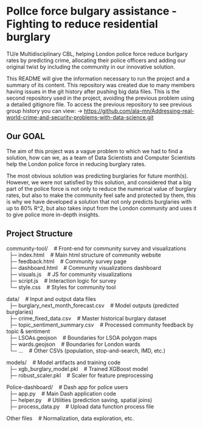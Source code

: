 # PolIce force bulgary assistance - Fighting to reduce residential burglary
TU/e Multidisciplinary CBL, helping London police force reduce burlgary rates by predicting crime, allocating their police officers and adding our original twist by including the community in our innovative solution.

This README will give the information necessary to run the project and a summary of its content. This repository was created due to many members having issues in the git history after pushing big data files. This is the second repository used in the project, avoiding the previous problem using a detailed gitignore file. To access the previous repository to see previous group history you can view: 
-> https://github.com/ala-mn/Addressing-real-world-crime-and-security-problems-with-data-science.git

## Our GOAL
The aim of this project was a vague problem to which we had to find a solution, how can we, as a team of Data Scientists and Computer Scientists help the London police force in reducing burglary rates. 

The most obvious solution was predicting burglaries for future month(s). However, we were not satisfied by this solution, and considered that a big part of the police force is not only to reduce the numerical value of burglary rates, but also to make the community feel safe and protected by them, this is why we have developed a solution that not only predicts burglaries with up to 80% R^2, but also takes input from the London community and uses it to give police more in-depth insights. 

## Project Structure

community-tool/   &nbsp;&nbsp;         # Front-end for community survey and visualizations<br>
&nbsp;  ├─ index.html  &nbsp;&nbsp;          # Main html structure of community website<br>
&nbsp;  ├─ feedback.html   &nbsp;&nbsp;      # Community survey page<br>
&nbsp;  ├─ dashboard.html  &nbsp;&nbsp;      # Community visualizations dashboard<br>
&nbsp;  ├─ visuals.js    &nbsp;&nbsp;        # JS for community visualizations<br>
&nbsp;  ├─ script.js   &nbsp;&nbsp;          # Interaction logic for survey<br>
&nbsp;  └─ style.css   &nbsp;&nbsp;          # Styles for community tool<br>

data/         &nbsp;&nbsp;             # Input and output data files<br>
&nbsp;  ├─ burglary_next_month_forecast.csv &nbsp;&nbsp;  # Model outputs (predicted burglaries)<br>
&nbsp;  ├─ crime_fixed_data.csv         &nbsp;&nbsp;      # Master historical burglary dataset<br>
&nbsp;  ├─ topic_sentiment_summary.csv    &nbsp;&nbsp;    # Processed community feedback by topic & sentiment<br>
&nbsp;  ├─ LSOAs.geojson      &nbsp;&nbsp;                # Boundaries for LSOA polygon maps<br>
&nbsp;  ├─ wards.geojson     &nbsp;&nbsp;                 # Boundaries for London wards<br>
&nbsp;  └─ ...              &nbsp;&nbsp;                  # Other CSVs (population, stop-and-search, IMD, etc.)<br>

models/            &nbsp;&nbsp;        # Model artifacts and training code<br>
&nbsp;  ├─ xgb_burglary_model.pkl   &nbsp;&nbsp;          # Trained XGBoost model<br>
&nbsp;  ├─ robust_scaler.pkl     &nbsp;&nbsp;             # Scaler for feature preprocessing<br>

Police-dashboard/    &nbsp;&nbsp;     # Dash app for police users<br>
&nbsp;  ├─ app.py        &nbsp;&nbsp;             # Main Dash application code<br>
&nbsp;  ├─ helper.py     &nbsp;&nbsp;             # Utilities (prediction saving, spatial joins)<br>
&nbsp;  ├─ process_data.py   &nbsp;&nbsp;         # Upload data function process file<br>

Other files         &nbsp;&nbsp;            # Normalization, data exploration, etc.<br>
